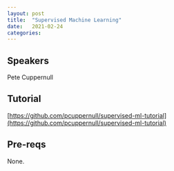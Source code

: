```yaml
---
layout: post
title:  "Supervised Machine Learning"
date:   2021-02-24
categories:
---
```


## Speakers

Pete Cuppernull

## Tutorial

[https://github.com/pcuppernull/supervised-ml-tutorial](https://github.com/pcuppernull/supervised-ml-tutorial) 

## Pre-reqs

None.

